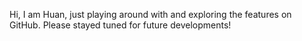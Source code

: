 Hi, I am Huan, just playing around with and exploring the features on GitHub. Please stayed tuned for future developments!
